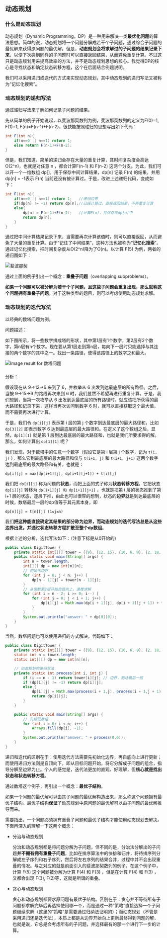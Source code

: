 ## 动态规划

### 什么是动态规划

动态规划（Dynamic Programming，DP）是一种用来解决一类**最优化问题**的算法思想。简单的说，动态规划将一个问题分解成若干个子问题，通过综合子问题的最优解来获得原问题的最优解。但是，**动态规划会将求解过的子问题的结果记录下来**，以便下次碰到同样的子问题时可以直接返回结果，从而避免重复计算。不过这只是动态规划用来提高效率的方法，并不是动态规划思想的核心。我觉得DP的核心是寻找状态和确定状态转移方程，这个在后面结合例题说明。

我们可以采用递归或迭代的方式来实现动态规划，其中动态规划的递归写法又被称为“记忆化搜索”。



### 动态规划的递归写法

通过递归写法来了解如何记录子问题的结果。

先从简单的例子开始说起，以斐波那契数列为例，斐波那契数列的定义为F(0)=1, F(1)=1, F(n)=F(n-1)+F(n-2)，很快能按照递归的思想写出如下代码：

```java
int F(int n){
	if(n==0 || n==1) return 1;
	else return F(n-1)+F(n-2);
}
```

但是，我们知道，简单的递归会存在大量的重复计算，其时间复杂度会高达O(2^n)，也就是对任意 n ，都会计算F(n-1) 和 F(n-2) 这两个分支。为此，我们可以开一个一维数组 dp[]，用于保存中间计算结果，dp[n] 记录 F(n) 的结果，并用dp[n] = -1表示 F(n) 当前还没有被计算过。于是，改进上述递归代码，变成如下：

```java
int F(int n){
	if(n==0 || n==1) return 1;   //递归边界
	if(dp[n] != -1) return dp[n];//已经计算过，直接返回结果，不再重复计算
	else{
    	dp[n] = F(n-1)+F(n-2);   //计算F(n)，并保存至dp[n]中
    	return dp[n];
	}
}
```

通过把中间计算结果记录下来，当需要再次计算该值时，则可以直接返回，从而避免了大量的重复计算。由于“记住了中间结果”，这种方法也被称为“**记忆化搜索**”。通过记忆化搜索，把时间复杂度从O(2^n)降为了O(n)。以计算 F(5) 为例，两者的递归图如下：

![斐波那契](https://github.com/kkBill/algorithm/blob/master/img/Fibonacci.jpg)

通过上面的例子引出一个概念：**重叠子问题**（overlapping subproblems）。

**如果一个问题可以被分解为若干个子问题，且这些子问题会重复出现，那么就称这个问题拥有重叠子问题**。对于这种类型的题目，则可以考虑使用动态规划求解。



### 动态规划的迭代写法

以经典的数塔问题为例。

问题描述：

如下图所示，将一些数字排成塔的形状，其中第1层有1个数字，第2层有2个数字，第n层有n个数字。现在要从第1层走到第n层，每向下一层时只能选择与其连接的两个数字的其中之一。找出一条路径，使得该路径上的数字之和最大。

![Image result for 数塔问题](https://tse4-mm.cn.bing.net/th/id/OIP.12AIdtEKQnRlIVPkjybL3wAAAA?w=273&h=160&c=7&o=5&dpr=1.1&pid=1.7)

### 

分析：

假设现在从 9->12->6 来到了 6，并枚举从 6 出发到达最底层的所有路径。之后，当按 9->15->6 的路线再次来到 6 时，我们显然不希望再进行重复计算，于是，我们想到，当第一次枚举从 6 出发到达最底层的所有路径时，就应该把所获得的最大路径和记录下来，这样当再次访问到数字 6 时，就可以直接获取这个最大值，而不需要再次进行计算。

于是，我们令 `dp[i][j]`  表示第 i 层的第 j 个数字到达最底层的最大路径和，比如 `dp[3][2]` 即表示数字 6 达到最底层的最大路径和。在定义了这个数组之后，显然，`dp[1][1]` 就是第 1 层到达最底层的最大路径和，也就是我们所要求得的解。那么，如何计算出 `dp[1][1]` 呢？

我们发现，对于数塔中的任意一个数字（假设它是第 i 层第 j 个数字，记为 `t(i, j)` ），那么它到最底层的最大路径和仅与 `t(i+1, j)` 和 `t(i+1, j+1)` 这两个数字达到最底层的最大路径和有关，也就是：

```shell
dp[i][j] = max(dp[i+1][j], dp[i+1][j+1]) + t[i][j]
```

我们把 `dp[i][j]` 称为问题的**状态**，而把上面的式子称为**状态转移方程**，它把状态 `dp[i][j]` 转移为 `dp[i+1][j] 和 dp[i+1][j+1]` ，也就是把第 i 层的状态推到了第 i+1 层的状态，逐层下推，由此也可以很容的想到，状态的**边界**就是到达最底层的时候，数塔最后一层的dp值等于其元素本身，即

```shell
dp[n][j] = t[n][j] (1≤j≤n)
```

我们**把这种能直接确定其结果的部分称为边界，而动态规划的迭代写法总是从这些边界出发，并通过状态转移方程扩散至整个dp数组**。

根据上述的分析，迭代写法如下：（注意下标是从0开始的）

```java
public class DigitTower {
    private static int[][] tower = {{9}, {12, 15}, {10, 6, 8}, {2, 18, 9, 5}, {19, 7, 10, 4, 16}};
    public static void main(String[] args) {
        int n = tower.length;
        int[][] dp = new int[n][n];
        // 初始化边界
        for (int j = 0; j < n; j++) {
            dp[n - 1][j] = tower[n - 1][j];
        }
        // 从倒数第2层开始自底向上，递推求解
        for (int i = n - 2; i >= 0; i--) {
            for (int j = 0; j < i + 1; j++) {
                dp[i][j] = Math.max(dp[i + 1][j], dp[i + 1][j + 1]) + tower[i][j];
            }
        }
        System.out.println("answer: " + dp[0][0]);
    }
}
```

当然，数塔问题也可以使用递归的方式解决，代码如下：

```java
public class DigitTower {
    private static int[][] tower = {{9}, {12, 15}, {10, 6, 8}, {2, 18, 9, 5}, {19, 7, 10, 4, 16}};
    static int n = tower.length;
    static int[][] dp = new int[n][n];

    // 动态规划的递归写法
    private static int process(int i, int j) {
        if (i == n - 1) return tower[i][j]; // 边界，到达最后一层
        if (dp[i][j] != -1) return dp[i][j];
        else {
            dp[i][j] = Math.max(process(i + 1,j), process(i + 1,j + 1))+ tower[i][j];
            return dp[i][j];
        }
    }

    public static void main(String[] args) {
        // 先标记数组
        for (int i = 0; i < n; i++) {
            Arrays.fill(dp[i], -1);
        }
        System.out.println("answer: " + process(0,0));
    }
}
```

递归和迭代的区别在于：使用迭代方法需要先初始化边界，再自底向上进行更新；而使用递归方法则是自顶向下，即从目标问题开始，将它分解成子问题的组合，指导分解至边界为止。个人的感觉是，迭代法更加的直观、好理解，但**核心就是找出状态和状态转移方程**。

通过数塔这个例子，再引出一个概念：**最优子结构**。

如果一个问题的最优解可以由其子问题的最优解构造出来，那么称这个问题拥有最优子结构。最优子结构**保证**了动态规划中原问题的最优解可以由子问题的最优解推导而来。

需要指出，一个问题必须拥有重叠子问题和最优子结构才能使用动态规划去解决。下面再深入的理解一下这两个概念：

* 分治与动态规划

  分治和动态规划都是将问题分解为子问题，但不同的是，分治法分解出的子问题**并不拥有拥有重叠子问题**，比如在排序算法中的快排和归并，将待排序列分解成左子序列和右子序列，然后将左右序列的结果合并，过程中并不会出现重叠的情况。与之对应的就是前面引入的斐波那契数列的例子，在这个例子中，计算 F(5) 这个问题被分解为计算 F(4) 和 F(3) ，但是在计算 F(4) 和 F(3) ，又都会出现 F(3), F(2)等，这就是所谓的重叠。

* 贪心与动态规划

  贪心和动态规划都要求原问题有最优子结构。区别在于：贪心并不等待所有子问题都求解完毕后再选择使用哪一个，而是通过一种“策略”直接选择一个子问题继续求解（这里的“策略”是需要通过归纳法证明的）；而动态规划（不管是采用递归还是迭代法），本质上都是从边界开始向上更新最终得到问题的解，也就是说，它总是会考虑所有的子问题，并选择最有的那一个进行下一步的计算。

